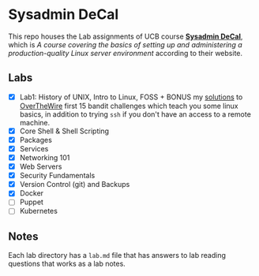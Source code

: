 # Sysadmin DeCal

This repo houses the Lab assignments of UCB course **[Sysadmin DeCal](https://decal.ocf.berkeley.edu/)**, which is *A course covering the basics of setting up and administering a production-quality Linux server environment* according to their website.

## Labs

- [x] Lab1: History of UNIX, Intro to Linux, FOSS + BONUS my [solutions](https://github.com/HsHs-dev/SysadminDeCal/blob/main/Lab1/OverTheWire-Wargames-LinuxBasics.md) to [OverTheWire](https://overthewire.org/wargames/bandit/) first 15 bandit challenges which teach you some linux basics, in addition to trying `ssh` if you don't have an access to a remote machine.
- [x] Core Shell & Shell Scripting
- [x] Packages
- [x] Services
- [x] Networking 101
- [x] Web Servers
- [x] Security Fundamentals
- [x] Version Control (git) and Backups
- [x] Docker
- [ ] Puppet
- [ ] Kubernetes

## Notes

Each lab directory has a `lab.md` file that has answers to lab reading questions that works as a lab notes.
